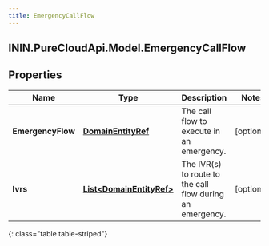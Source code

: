 ```yaml
---
title: EmergencyCallFlow
---
```

## ININ.PureCloudApi.Model.EmergencyCallFlow

## Properties

|Name | Type | Description | Notes|
|------------ | ------------- | ------------- | -------------|
| **EmergencyFlow** | [**DomainEntityRef**](DomainEntityRef.html) | The call flow to execute in an emergency. | [optional] |
| **Ivrs** | [**List&lt;DomainEntityRef&gt;**](DomainEntityRef.html) | The IVR(s) to route to the call flow during an emergency. | [optional] |
{: class="table table-striped"}


